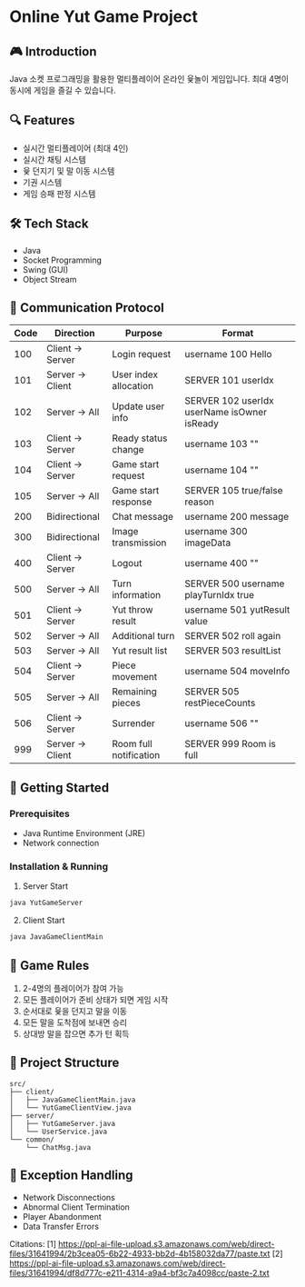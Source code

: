 # Online Yut Game Project

## 🎮 Introduction
Java 소켓 프로그래밍을 활용한 멀티플레이어 온라인 윷놀이 게임입니다. 최대 4명이 동시에 게임을 즐길 수 있습니다.

## 🔍 Features
- 실시간 멀티플레이어 (최대 4인)
- 실시간 채팅 시스템
- 윷 던지기 및 말 이동 시스템
- 기권 시스템
- 게임 승패 판정 시스템

## 🛠 Tech Stack
- Java
- Socket Programming
- Swing (GUI)
- Object Stream

## 📝 Communication Protocol
| Code | Direction | Purpose | Format |
|------|-----------|---------|---------|
| 100 | Client → Server | Login request | username 100 Hello |
| 101 | Server → Client | User index allocation | SERVER 101 userIdx |
| 102 | Server → All | Update user info | SERVER 102 userIdx userName isOwner isReady |
| 103 | Client → Server | Ready status change | username 103 "" |
| 104 | Client → Server | Game start request | username 104 "" |
| 105 | Server → All | Game start response | SERVER 105 true/false reason |
| 200 | Bidirectional | Chat message | username 200 message |
| 300 | Bidirectional | Image transmission | username 300 imageData |
| 400 | Client → Server | Logout | username 400 "" |
| 500 | Server → All | Turn information | SERVER 500 username playTurnIdx true |
| 501 | Client → Server | Yut throw result | username 501 yutResult value |
| 502 | Server → All | Additional turn | SERVER 502 roll again |
| 503 | Server → All | Yut result list | SERVER 503 resultList |
| 504 | Client → Server | Piece movement | username 504 moveInfo |
| 505 | Server → All | Remaining pieces | SERVER 505 restPieceCounts |
| 506 | Client → Server | Surrender | username 506 "" |
| 999 | Server → Client | Room full notification | SERVER 999 Room is full |

## 🚀 Getting Started

### Prerequisites
- Java Runtime Environment (JRE)
- Network connection

### Installation & Running
1. Server Start
```bash
java YutGameServer
```

2. Client Start
```bash
java JavaGameClientMain
```

## 🎯 Game Rules
1. 2-4명의 플레이어가 참여 가능
2. 모든 플레이어가 준비 상태가 되면 게임 시작
3. 순서대로 윷을 던지고 말을 이동
4. 모든 말을 도착점에 보내면 승리
5. 상대방 말을 잡으면 추가 턴 획득

## 📁 Project Structure
```
src/
├── client/
│   ├── JavaGameClientMain.java
│   └── YutGameClientView.java
├── server/
│   ├── YutGameServer.java
│   └── UserService.java
└── common/
    └── ChatMsg.java
```

## 🔧 Exception Handling
- Network Disconnections
- Abnormal Client Termination
- Player Abandonment
- Data Transfer Errors

Citations:
[1] https://ppl-ai-file-upload.s3.amazonaws.com/web/direct-files/31641994/2b3cea05-6b22-4933-bb2d-4b158032da77/paste.txt
[2] https://ppl-ai-file-upload.s3.amazonaws.com/web/direct-files/31641994/df8d777c-e211-4314-a9a4-bf3c7a4098cc/paste-2.txt
